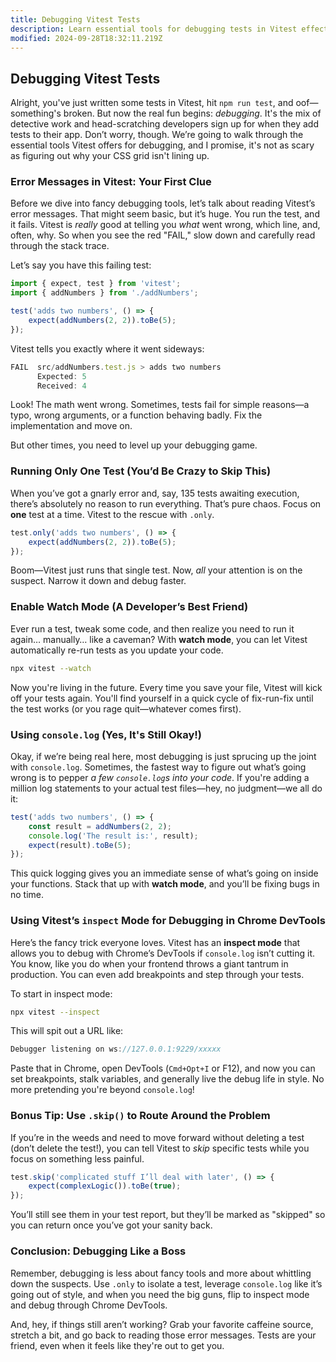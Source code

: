 ```yaml
---
title: Debugging Vitest Tests
description: Learn essential tools for debugging tests in Vitest effectively.
modified: 2024-09-28T18:32:11.219Z
---
```


## Debugging Vitest Tests

Alright, you've just written some tests in Vitest, hit `npm run test`, and oof—something's broken. But now the real fun begins: *debugging*. It's the mix of detective work and head-scratching developers sign up for when they add tests to their app. Don’t worry, though. We’re going to walk through the essential tools Vitest offers for debugging, and I promise, it's not as scary as figuring out why your CSS grid isn't lining up.

### Error Messages in Vitest: Your First Clue

Before we dive into fancy debugging tools, let’s talk about reading Vitest’s error messages. That might seem basic, but it’s huge. You run the test, and it fails. Vitest is *really* good at telling you *what* went wrong, which line, and, often, why. So when you see the red "FAIL," slow down and carefully read through the stack trace.

Let’s say you have this failing test:

```javascript
import { expect, test } from 'vitest';
import { addNumbers } from './addNumbers';

test('adds two numbers', () => {
	expect(addNumbers(2, 2)).toBe(5);
});
```

Vitest tells you exactly where it went sideways:

```ts
FAIL  src/addNumbers.test.js > adds two numbers
      Expected: 5
      Received: 4
```

Look! The math went wrong. Sometimes, tests fail for simple reasons—a typo, wrong arguments, or a function behaving badly. Fix the implementation and move on.

But other times, you need to level up your debugging game.

### Running Only One Test (You’d Be Crazy to Skip This)

When you’ve got a gnarly error and, say, 135 tests awaiting execution, there’s absolutely no reason to run everything. That’s pure chaos. Focus on **one** test at a time. Vitest to the rescue with `.only`.

```javascript
test.only('adds two numbers', () => {
	expect(addNumbers(2, 2)).toBe(5);
});
```

Boom—Vitest just runs that single test. Now, *all* your attention is on the suspect. Narrow it down and debug faster.

### Enable Watch Mode (A Developer’s Best Friend)

Ever run a test, tweak some code, and then realize you need to run it again… manually… like a caveman? With **watch mode**, you can let Vitest automatically re-run tests as you update your code.

```bash
npx vitest --watch
```

Now you're living in the future. Every time you save your file, Vitest will kick off your tests again. You'll find yourself in a quick cycle of fix-run-fix until the test works (or you rage quit—whatever comes first).

### Using `console.log` (Yes, It's Still Okay!)

Okay, if we’re being real here, most debugging is just sprucing up the joint with `console.log`. Sometimes, the fastest way to figure out what’s going wrong is to pepper *a few `console.log`s into your code*. If you're adding a million log statements to your actual test files—hey, no judgment—we all do it:

```javascript
test('adds two numbers', () => {
	const result = addNumbers(2, 2);
	console.log('The result is:', result);
	expect(result).toBe(5);
});
```

This quick logging gives you an immediate sense of what’s going on inside your functions. Stack that up with **watch mode**, and you’ll be fixing bugs in no time.

### Using Vitest’s `inspect` Mode for Debugging in Chrome DevTools

Here’s the fancy trick everyone loves. Vitest has an **inspect mode** that allows you to debug with Chrome’s DevTools if `console.log` isn’t cutting it. You know, like you do when your frontend throws a giant tantrum in production. You can even add breakpoints and step through your tests.

To start in inspect mode:

```bash
npx vitest --inspect
```

This will spit out a URL like:

```ts
Debugger listening on ws://127.0.0.1:9229/xxxxx
```

Paste that in Chrome, open DevTools (`Cmd+Opt+I` or F12), and now you can set breakpoints, stalk variables, and generally live the debug life in style. No more pretending you're beyond `console.log`!

### Bonus Tip: Use `.skip()` to Route Around the Problem

If you’re in the weeds and need to move forward without deleting a test (don’t delete the test!), you can tell Vitest to *skip* specific tests while you focus on something less painful.

```javascript
test.skip('complicated stuff I’ll deal with later', () => {
	expect(complexLogic()).toBe(true);
});
```

You’ll still see them in your test report, but they’ll be marked as "skipped" so you can return once you’ve got your sanity back.

### Conclusion: Debugging Like a Boss

Remember, debugging is less about fancy tools and more about whittling down the suspects. Use `.only` to isolate a test, leverage `console.log` like it’s going out of style, and when you need the big guns, flip to inspect mode and debug through Chrome DevTools.

And, hey, if things still aren’t working? Grab your favorite caffeine source, stretch a bit, and go back to reading those error messages. Tests are your friend, even when it feels like they're out to get you.

```ts
```
